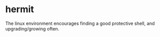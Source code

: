 # hermit
The linux environment encourages finding a good protective shell, and upgrading/growing often.
